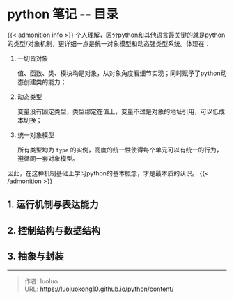 # python 笔记 -- 目录

{{< admonition info >}}
个人理解，区分python和其他语言最关键的就是python的类型/对象机制，更详细一点是统一对象模型和动态强类型系统。体现在：
1. 一切皆对象

    值、函数、类、模块均是对象，从对象角度看细节实现；同时赋予了python动态创建类的能力；

2. 动态类型

    变量没有固定类型，类型绑定在值上，变量不过是对象的地址引用，可以低成本切换；

3. 统一对象模型

    所有类型均为 `type` 的实例，高度的统一性使得每个单元可以有统一的行为，遵循同一套对象模型。

因此，在这种机制基础上学习python的基本概念，才是最本质的认识。
{{< /admonition >}}

## 1. 运行机制与表达能力

## 2. 控制结构与数据结构

## 3. 抽象与封装

---

> 作者: luoluo  
> URL: https://luoluokong10.github.io/python/content/  

